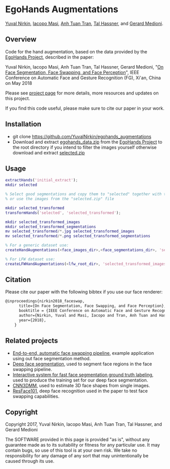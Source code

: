 # EgoHands Augmentations
[Yuval Nirkin](http://www.nirkin.com/), [Iacopo Masi](http://www-bcf.usc.edu/~iacopoma/), [Anh Tuan Tran](https://sites.google.com/site/anhttranusc/), [Tal Hassner](http://www.openu.ac.il/home/hassner/), and [Gerard Medioni](http://iris.usc.edu/people/medioni/index.html).

## Overview
Code for the hand augmentation, based on the data provided by the [EgoHands Project](http://vision.soic.indiana.edu/projects/egohands/), described in the paper:

Yuval Nirkin, Iacopo Masi, Anh Tuan Tran, Tal Hassner, Gerard Medioni, "[On Face Segmentation, Face Swapping, and Face Perception](https://arxiv.org/abs/1704.06729)", IEEE Conference on Automatic Face and Gesture Recognition (FG), Xi'an, China on May 2018

Please see [project page](http://www.openu.ac.il/home/hassner/projects/faceswap/) for more details, more resources and updates on this project.

If you find this code useful, please make sure to cite our paper in your work.

## Installation
- git clone https://github.com/YuvalNirkin/egohands_augmentations
- Download and extract [egohands_data.zip](http://vision.soic.indiana.edu/egohands_files/egohands_data.zip) from the [EgoHands Project](http://vision.soic.indiana.edu/projects/egohands/) to the root directory if you intend to filter the images yourself otherwise download and extract [selected.zip](https://github.com/YuvalNirkin/egohands_augmentations/releases/download/v1.0/selected.zip)

## Usage
```Matlab
extractHands('initial_extract');
mkdir selected

% Select good segmentations and copy them to "selected" together with their images
% or use the images from the "selected.zip" file

mkdir selected_transformed
transformHands('selected', 'selected_transformed');

mkdir selected_transformed_images
mkdir selected_transformed_segmentations
mv selected_transformed/*.jpg selected_transformed_images
mv selected_transformed/*.png selected_transformed_segmentations

% For a generic dataset use:
createHandAugmentations(<face_images_dir>,<face_segmentations_dir>, 'selected_transformed_images', 'selected_transformed_segmentations', <output_images_dir>, <output_segmentations_dir>);

% For LFW dataset use:
createLFWHandAugmentations(<lfw_root_dir>, 'selected_transformed_images', 'selected_transformed_segmentations', <output_dir>, 'hand_pixels', 2400)
```

## Citation

Please cite our paper with the following bibtex if you use our face renderer:

``` latex
@inproceedings{nirkin2018_faceswap,
      title={On Face Segmentation, Face Swapping, and Face Perception},
      booktitle = {IEEE Conference on Automatic Face and Gesture Recognition},
      author={Nirkin, Yuval and Masi, Iacopo and Tran, Anh Tuan and Hassner, Tal and Medioni, G\'{e}rard},
      year={2018},
    }
```

## Related projects
- [End-to-end, automatic face swapping pipeline](https://github.com/YuvalNirkin/face_swap), example application using out face segmentation method.
- [Deep face segmentation](https://github.com/YuvalNirkin/face_segmentation), used to segment face regions in the face swapping pipeline.
- [Interactive system for fast face segmentation ground truth labeling](https://github.com/YuvalNirkin/face_video_segment), used to produce the training set for our deep face segmentation.
- [CNN3DMM](http://www.openu.ac.il/home/hassner/projects/CNN3DMM/), used to estimate 3D face shapes from single images.
- [ResFace101](http://www.openu.ac.il/home/hassner/projects/augmented_faces/), deep face recognition used in the paper to test face swapping capabilities. 

## Copyright
Copyright 2017, Yuval Nirkin, Iacopo Masi, Anh Tuan Tran, Tal Hassner, and Gerard Medioni 

The SOFTWARE provided in this page is provided "as is", without any guarantee made as to its suitability or fitness for any particular use. It may contain bugs, so use of this tool is at your own risk. We take no responsibility for any damage of any sort that may unintentionally be caused through its use.
